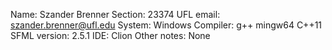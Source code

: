 Name: Szander Brenner
Section: 23374
UFL email: szander.brenner@ufl.edu
System: Windows
Compiler: g++ mingw64 C++11
SFML version: 2.5.1
IDE: Clion
Other notes: None